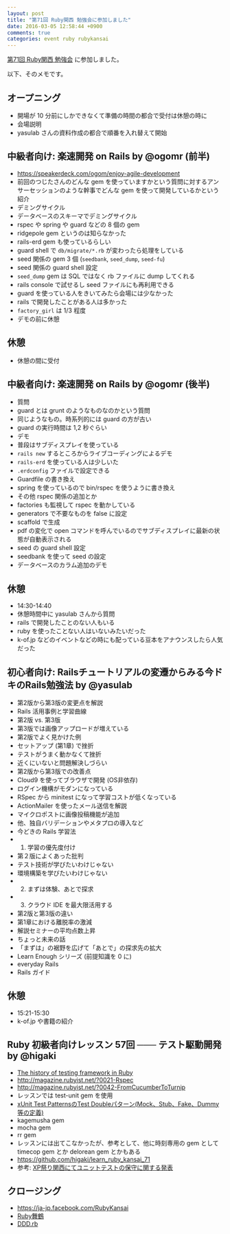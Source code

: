 ```yaml
---
layout: post
title: "第71回 Ruby関西 勉強会に参加しました"
date: 2016-03-05 12:58:44 +0900
comments: true
categories: event ruby rubykansai
---
```

[第71回 Ruby関西 勉強会](https://rubykansai.doorkeeper.jp/events/37341 "第71回 Ruby関西 勉強会")
に参加しました。

<!--more-->

以下、そのメモです。

## オープニング

- 開場が 10 分前にしかできなくて準備の時間の都合で受付は休憩の時に
- 会場説明
- yasulab さんの資料作成の都合で順番を入れ替えて開始

## 中級者向け: 楽速開発 on Rails by @ogomr (前半)

- https://speakerdeck.com/ogom/enjoy-agile-development
- 前回のつじたさんのどんな gem を使っていますかという質問に対するアンサーセッションのような幹事でどんな gem を使って開発しているかという紹介
- デミングサイクル
- データベースのスキーマでデミングサイクル
- rspec や spring や guard などの 8 個の gem
- ridgepole gem というのは知らなかった
- rails-erd gem も使っているらしい
- guard shell で `db/migrate/*.rb` が変わったら処理をしている
- seed 関係の gem 3 個 (`seedbank`, `seed_dump`, `seed-fu`)
- seed 関係の guard shell 設定
- `seed_dump` gem は SQL ではなく rb ファイルに dump してくれる
- rails console で試せるし seed ファイルにも再利用できる
- guard を使っている人をきいてみたら会場には少なかった
- rails で開発したことがある人は多かった
- `factory_girl` は 1/3 程度
- デモの前に休憩

## 休憩

- 休憩の間に受付

## 中級者向け: 楽速開発 on Rails by @ogomr (後半)

- 質問
- guard とは grunt のようなものなのかという質問
- 同じようなもの。時系列的には guard の方が古い
- guard の実行時間は 1,2 秒ぐらい
- デモ
- 普段はサブディスプレイを使っている
- `rails new` するところからライブコーディングによるデモ
- `rails-erd` を使っている人は少しいた
- `.erdconfig` ファイルで設定できる
- Guardfile の書き換え
- spring を使っているので bin/rspec を使うように書き換え
- その他 rspec 関係の追加とか
- factories も監視して rspec を動かしている
- generators で不要なものを false に設定
- scaffold で生成
- pdf の変化で open コマンドを呼んでいるのでサブディスプレイに最新の状態が自動表示される
- seed の guard shell 設定
- seedbank を使って seed の設定
- データベースのカラム追加のデモ

## 休憩

- 14:30-14:40
- 休憩時間中に yasulab さんから質問
- rails で開発したことのない人もいる
- ruby を使ったことない人はいないみたいだった
- k-of.jp などのイベントなどの時にも配っている豆本をアナウンスしたら人気だった

## 初心者向け: Railsチュートリアルの変遷からみる今ドキのRails勉強法 by @yasulab

- 第2版から第3版の変更点を解説
- Rails 活用事例と学習曲線
- 第2版 vs. 第3版
- 第3版では画像アップロードが増えている
- 第2版でよく見かけた例
- セットアップ (第1章) で挫折
- テストがうまく動かなくて挫折
- 近くにいないと問題解決しづらい
- 第2版から第3版での改善点
- Cloud9 を使ってブラウザで開発 (OS非依存)
- ログイン機構がモダンになっている
- RSpec から minitest になって学習コストが低くなっている
- ActionMailer を使ったメール送信を解説
- マイクロポストに画像投稿機能が追加
- 他、独自バリデーションやメタプロの導入など
- 今どきの Rails 学習法
- 1. 学習の優先度付け
- 第２版によくあった批判
- テスト技術が学びたいわけじゃない
- 環境構築を学びたいわけじゃない
- 2. まずは体験、あとで探求
- 3. クラウド IDE を最大限活用する
- 第2版と第3版の違い
- 第1章における離脱率の激減
- 解説セミナーの平均点数上昇
- ちょっと未来の話
- 「まずは」の裾野を広げて「あとで」の探求先の拡大
- Learn Enough シリーズ (前提知識を 0 に)
- everyday Rails
- Rails ガイド

## 休憩

- 15:21-15:30
- k-of.jp や書籍の紹介

## Ruby 初級者向けレッスン 57回 ─── テスト駆動開発 by @higaki

- [The history of testing framework in Ruby](http://slide.rabbit-shocker.org/authors/kou/rubykaigi-2015/ "The history of testing framework in Ruby")
- http://magazine.rubyist.net/?0021-Rspec
- http://magazine.rubyist.net/?0042-FromCucumberToTurnip
- レッスンでは test-unit gem を使用
- [xUnit Test PatternsのTest Doubleパターン(Mock、Stub、Fake、Dummy等の定義)](http://goyoki.hatenablog.com/entry/20120301/1330608789 "xUnit Test PatternsのTest Doubleパターン(Mock、Stub、Fake、Dummy等の定義)")
- kagemusha gem
- mocha gem
- rr gem
- レッスンには出てこなかったが、参考として、他に時刻専用の gem として timecop gem とか delorean gem とかもある
- https://github.com/higaki/learn_ruby_kansai_71
- 参考: [XP祭り関西にてユニットテストの保守に関する発表](http://goyoki.hatenablog.com/entry/20110202/1296663870 "XP祭り関西にてユニットテストの保守に関する発表")

## クロージング

- https://ja-jp.facebook.com/RubyKansai
- [Ruby舞鶴](https://ruby-maizuru.doorkeeper.jp/ "Ruby舞鶴")
- [DDD.rb](https://dddrb.doorkeeper.jp/ "DDD.rb")
